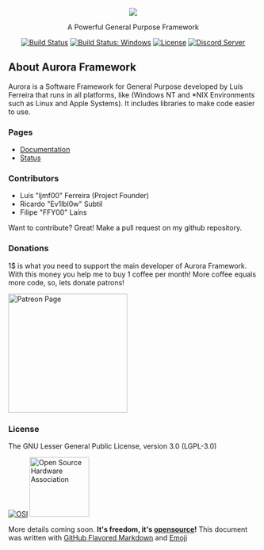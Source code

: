 <p align="center"><img src="https://avatars2.githubusercontent.com/u/21695792?v=4&s=250"></p>

<p align="center">A Powerful General Purpose Framework</p>

<p align="center">
  <a href="https://travis-ci.org/aurora-fw/ci"><img src="https://travis-ci.org/aurora-fw/ci.svg" alt="Build Status"></a>
  <a href="https://ci.appveyor.com/project/auroraframework/ci/"><img src="https://ci.appveyor.com/api/projects/status/db9pd7tj0jqq9813?svg=true" alt="Build Status: Windows"></a>
  <a href="https://www.gnu.org/licenses/lgpl-3.0.html"><img src="https://img.shields.io/badge/license-LGPLv3-lightgrey.svg" alt="License"></a>
  <a href="https://discord.gg/8wEpF75"><img src="https://discordapp.com/api/guilds/350229534832066572/embed.png" alt="Discord Server"></a>
</p>

## About Aurora Framework

Aurora is a Software Framework for General Purpose developed by Luís Ferreira that runs in all platforms, like (Windows NT and \*NIX Environments such as Linux and Apple Systems). It includes libraries to make code easier to use.

### Pages
- [Documentation](docs)
- [Status](status)

### Contributors
 - Luís "ljmf00" Ferreira (Project Founder)
 - Ricardo "Ev1lbl0w" Subtil
 - Filipe "FFY00" Laíns

Want to contribute? Great! Make a pull request on my github repository.

### Donations
1$ is what you need to support the main developer of Aurora Framework. With this money you help me to buy 1 coffee per month! More coffee equals more code, so, lets donate patrons!
<p><a href="https://www.patreon.com/ljmf00"><img src="https://www.partiallyexaminedlife.com/wp-content/uploads/patreon_logo.png" alt="Patreon Page" width="240"></a></p>

### License
The GNU Lesser General Public License, version 3.0 (LGPL-3.0)


[![OSI](https://opensource.org/files/osi_logo_100X133_90ppi_0.png "Open Source Initiative")](https://opensource.org/) [<img src="https://upload.wikimedia.org/wikipedia/commons/thumb/f/fd/Open-source-hardware-logo.svg/512px-Open-source-hardware-logo.svg.png" alt="Open Source Hardware Association" width="120">](http://www.oshwa.org/ "Open Source Hardware Association")

More details coming soon. **It's freedom, it's [opensource](https://opensource.org/)!**
This document was written with [GitHub Flavored Markdown](https://guides.github.com/features/mastering-markdown/) and [Emoji](http://www.emoji-cheat-sheet.com/)
